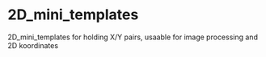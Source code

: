 2D_mini_templates
=================

2D_mini_templates for holding X/Y pairs, usaable for image processing and 2D koordinates
